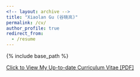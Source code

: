 ```yaml
---
<!-- layout: archive -->
title: "Xiaolan Gu (谷晓岚)"
permalink: /cv/
author_profile: true
redirect_from:
  - /resume
---
```


{% include base_path %}

[Click to View My Up-to-date Curriculum Vitae [PDF]](http://xiaolangu.github.io/files/xiaolangu.pdf)
